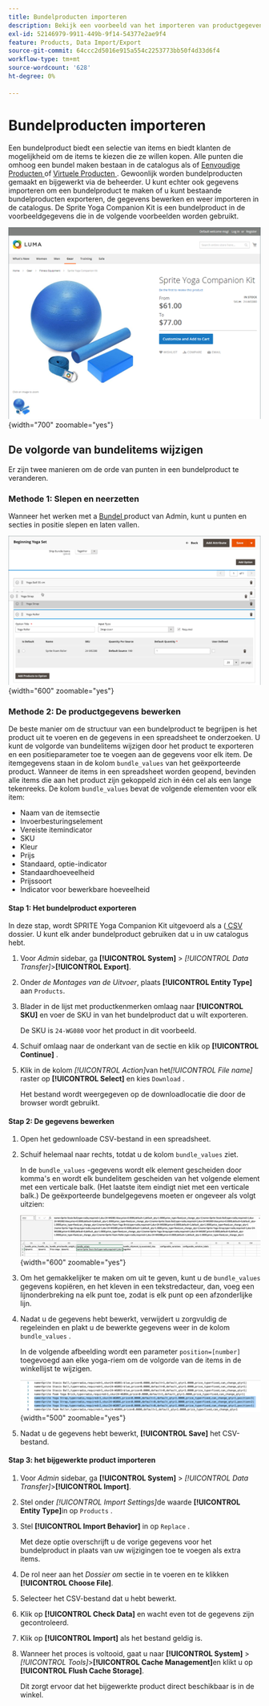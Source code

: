 ```yaml
---
title: Bundelproducten importeren
description: Bekijk een voorbeeld van het importeren van productgegevens voor een bundelproduct.
exl-id: 52146979-9911-449b-9f14-54377e2ae9f4
feature: Products, Data Import/Export
source-git-commit: 64ccc2d5016e915a554c2253773bb50f4d33d6f4
workflow-type: tm+mt
source-wordcount: '628'
ht-degree: 0%

---
```


# Bundelproducten importeren

Een bundelproduct biedt een selectie van items en biedt klanten de mogelijkheid om de items te kiezen die ze willen kopen. Alle punten die omhoog een bundel maken bestaan in de catalogus als of [ Eenvoudige Producten ](../catalog/product-create-simple.md) of [ Virtuele Producten ](../catalog/product-create-virtual.md). Gewoonlijk worden bundelproducten gemaakt en bijgewerkt via de beheerder. U kunt echter ook gegevens importeren om een bundelproduct te maken of u kunt bestaande bundelproducten exporteren, de gegevens bewerken en weer importeren in de catalogus. De Sprite Yoga Companion Kit is een bundelproduct in de voorbeeldgegevens die in de volgende voorbeelden worden gebruikt.

![ Bundel Product ](../catalog/assets/product-bundle.png){width="700" zoomable="yes"}

## De volgorde van bundelitems wijzigen

Er zijn twee manieren om de orde van punten in een bundelproduct te veranderen.

### Methode 1: Slepen en neerzetten

Wanneer het werken met a [ Bundel ](../catalog/product-create-bundle.md) product van Admin, kunt u punten en secties in positie slepen en laten vallen.

![ Bundel Punten ](../catalog/assets/product-bundle-items-move.png){width="600" zoomable="yes"}

### Methode 2: De productgegevens bewerken

De beste manier om de structuur van een bundelproduct te begrijpen is het product uit te voeren en de gegevens in een spreadsheet te onderzoeken. U kunt de volgorde van bundelitems wijzigen door het product te exporteren en een positieparameter toe te voegen aan de gegevens voor elk item. De itemgegevens staan in de kolom `bundle_values` van het geëxporteerde product. Wanneer de items in een spreadsheet worden geopend, bevinden alle items die aan het product zijn gekoppeld zich in één cel als een lange tekenreeks. De kolom `bundle_values` bevat de volgende elementen voor elk item:

- Naam van de itemsectie
- Invoerbesturingselement
- Vereiste itemindicator
- SKU
- Kleur
- Prijs
- Standaard, optie-indicator
- Standaardhoeveelheid
- Prijssoort
- Indicator voor bewerkbare hoeveelheid

#### Stap 1: Het bundelproduct exporteren

In deze stap, wordt SPRITE Yoga Companion Kit uitgevoerd als a ([ CSV ](data-csv.md) dossier. U kunt elk ander bundelproduct gebruiken dat u in uw catalogus hebt.

1. Voor _Admin_ sidebar, ga **[!UICONTROL System]** > _[!UICONTROL Data Transfer]_>**[!UICONTROL Export]**.

1. Onder _de Montages van de Uitvoer_, plaats **[!UICONTROL Entity Type]** aan `Products`.

1. Blader in de lijst met productkenmerken omlaag naar **[!UICONTROL SKU]** en voer de SKU in van het bundelproduct dat u wilt exporteren.

   De SKU is `24-WG080` voor het product in dit voorbeeld.

1. Schuif omlaag naar de onderkant van de sectie en klik op **[!UICONTROL Continue]** .

1. Klik in de kolom _[!UICONTROL Action]_&#x200B;van het&#x200B;_[!UICONTROL File name]_ raster op **[!UICONTROL Select]** en kies `Download` .

   Het bestand wordt weergegeven op de downloadlocatie die door de browser wordt gebruikt.

#### Stap 2: De gegevens bewerken

1. Open het gedownloade CSV-bestand in een spreadsheet.

1. Schuif helemaal naar rechts, totdat u de kolom `bundle_values` ziet.

   In de `bundle_values` -gegevens wordt elk element gescheiden door komma&#39;s en wordt elk bundelitem gescheiden van het volgende element met een verticale balk. (Het laatste item eindigt niet met een verticale balk.) De geëxporteerde bundelgegevens moeten er ongeveer als volgt uitzien:

   ![ Bundel Waarden ](./assets/product-bundle-values-export-data.png){width="600" zoomable="yes"}

1. Om het gemakkelijker te maken om uit te geven, kunt u de `bundle_values` gegevens kopiëren, en het kleven in een tekstredacteur, dan, voeg een lijnonderbreking na elk punt toe, zodat is elk punt op een afzonderlijke lijn.

1. Nadat u de gegevens hebt bewerkt, verwijdert u zorgvuldig de regeleinden en plakt u de bewerkte gegevens weer in de kolom `bundle_values` .

   In de volgende afbeelding wordt een parameter `position=[number]` toegevoegd aan elke yoga-riem om de volgorde van de items in de winkellijst te wijzigen.

   ![ Parameter van de Positie ](./assets/product-bundle-values-position-parameter.png){width="500" zoomable="yes"}

1. Nadat u de gegevens hebt bewerkt, **[!UICONTROL Save]** het CSV-bestand.

#### Stap 3: het bijgewerkte product importeren

1. Voor _Admin_ sidebar, ga **[!UICONTROL System]** > _[!UICONTROL Data Transfer]_>**[!UICONTROL Import]**.

1. Stel onder _[!UICONTROL Import Settings]_&#x200B;de waarde **[!UICONTROL Entity Type]**&#x200B;in op `Products` .

1. Stel **[!UICONTROL Import Behavior]** in op `Replace` .

   Met deze optie overschrijft u de vorige gegevens voor het bundelproduct in plaats van uw wijzigingen toe te voegen als extra items.

1. De rol neer aan het _Dossier om_ sectie in te voeren en te klikken **[!UICONTROL Choose File]**.

1. Selecteer het CSV-bestand dat u hebt bewerkt.

1. Klik op **[!UICONTROL Check Data]** en wacht even tot de gegevens zijn gecontroleerd.

1. Klik op **[!UICONTROL Import]** als het bestand geldig is.

1. Wanneer het proces is voltooid, gaat u naar **[!UICONTROL System]** > _[!UICONTROL Tools]_>**[!UICONTROL Cache Management]**&#x200B;en klikt u op **[!UICONTROL Flush Cache Storage]**.

   Dit zorgt ervoor dat het bijgewerkte product direct beschikbaar is in de winkel.
